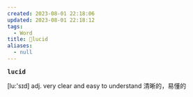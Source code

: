 ```yaml
---
created: 2023-08-01 22:18:06
updated: 2023-08-01 22:18:12
tags:
  - Word
title: 📖lucid
aliases:
  - null
---
```


<pre><strong>lucid</strong></pre>
[lu:'sɪd]
adj. very clear and easy to understand 清晰的，易懂的
